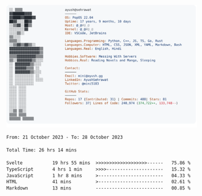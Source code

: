 <a href="https://github.com/AyushSehrawat/AyushSehrawat">
  <picture>
    <source media="(prefers-color-scheme: dark)" srcset="https://raw.githubusercontent.com/AyushSehrawat/AyushSehrawat/main/dark_mode.svg">
    <img alt="Andrew Grant's GitHub Profile README" src="https://raw.githubusercontent.com/AyushSehrawat/AyushSehrawat/main/light_mode.svg">
  </picture>
</a>

<!--START_SECTION:waka-->

```txt
From: 21 October 2023 - To: 28 October 2023

Total Time: 26 hrs 14 mins

Svelte           19 hrs 55 mins  >>>>>>>>>>>>>>>>>>>------   75.86 %
TypeScript       4 hrs 1 min     >>>>---------------------   15.32 %
JavaScript       1 hr 8 mins     >------------------------   04.33 %
HTML             41 mins         >------------------------   02.61 %
Markdown         13 mins         -------------------------   00.85 %
```

<!--END_SECTION:waka-->
